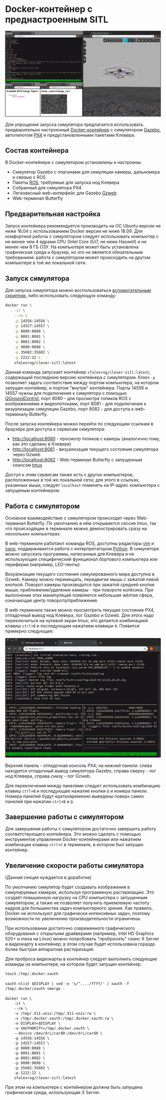 # Docker-контейнер с преднастроенным SITL

![SITL demo](../assets/sitl_docker_demo.png)

Для упрощения запуска симулятора предлагается использовать предварительно настроенный [Docker-контейнер](https://hub.docker.com/r/sfalexrog/clever-sitl) с симулятором [Gazebo](http://gazebosim.org/), автопилотом [PX4](https://px4.io/) и предустановленными пакетами Клевера.

## Состав контейнера

В Docker-контейнере с симулятором установлены и настроены:

* Симулятор Gazebo с плагинами для симуляции камеры, дальномера и связью с ROS
* Пакеты [ROS](http://www.ros.org/), требуемые для запуска нод Клевера
* Собранный для симулятора PX4
* Легковесный web-интерфейс для Gazebo [Gzweb](http://gazebosim.org/gzweb.html)
* Web-терминал Butterfly

## Предварительная настройка

Запуск контейнера рекомендуется производить на ОС Ubuntu версии не ниже 16.04 с использованием Docker версии не ниже 18.09. Для комфортной работы с симулятором следует использовать компьютер с не менее чем 4 ядрами CPU (Intel Core i5/i7, не ниже Haswell) и не менее чем 8 ГБ ОЗУ. На компьютере может быть установлена графическая среда и браузер, но это не является обязательным требованием: работа с симулятором может происходить на другом компьютере в той же локальной сети.

## Запуск симулятора

Для запуска симулятора можно воспользоваться [вспомогательным скриптом](https://github.com/sfalexrog/clever-sitl/blob/master/run_web_server.sh), либо использовать следующую команду:

```bash
docker run \
    -it \
    --rm \
    -p 14556:14556 \
    -p 14557:14557 \
    -p 8080:8080 \
    -p 8081:8081 \
    -p 8082:8082 \
    -p 9090:9090 \
    -p 35602:35602 \
    -p 2222:22 \
    sfalexrog/clever-sitl:latest
```

Данная команда запускает контейнер ```sfalexrog/clever-sitl:latest```, содержащий последнюю версию контейнера с симулятором. Ключ ```-p``` позволяет задать соответствие между портом компьютера, на котором запущен контейнер, и портом "внутри" контейнера. Порты 14556 и 14557 нужны для подключения к симулятору с помощью [QGroundControl](http://qgroundcontrol.com/), порт 8080 - для просмотра топиков ROS с изображениями и видеопотоками, порт 8081 - для подключения к визуализации симуляции Gazebo, порт 8082 - для доступа к web-терминалу Butterfly.

После запуска контейнера можно перейти по следующим ссылкам в браузере для доступа к сервисам симулятора:

* [http://localhost:8080](http://localhost:8080) - просмотр топиков с камеры (аналогично тому, как это сделано в Клевере)
* [http://localhost:8081](http://localhost:8081) - визуализация текущего состояния симулятора через Gzweb
* [http://localhost:8082](http://localhost:8082) - Web-терминал Butterfly с запущенным сеансом [tmux](https://github.com/tmux/tmux/wiki)

Доступ к этим сервисам также есть с других компьютеров, расположенных в той же локальной сети; для этого в ссылках, указанных выше, следует ```localhost``` поменять на IP-адрес компьютера с запущеным контейнером.

## Работа с симулятором

Основное взаимодействие с симулятором происходит через Web-терминал Butterfly. По умолчанию в нём открывается сессия tmux, так что происходящее в терминале можно демонстрировать сразу на нескольких компьютерах.

В web-терминале работают команды ROS, доступны редакторы [vim](https://www.vim.org/) и [nano](https://www.nano-editor.org/), поддерживается работа с интерпретатором [Python](https://www.python.org/). В симуляторе можно запускать программы, написанные для Клевера и не использующие специфический функционал бортового компьютера или периферии (например, LED-ленты).

Визуализация текущего состояния симулированного мира доступна в Gzweb. Камеру можно перемещать, передвигая мышь с зажатой левой кнопкой. Поворот камеры производится при зажатой средней кнопке мыши, приближение/удаление камеры - при повороте колёсика. При выполнении этих манипуляций появляется небольшая жёлтая сфера, означающая центр поворота/приближения.

В web-терминале также можно просмотреть текущее состояние PX4, отладочный вывод нод Клевера, лог Gazebo и Gzweb. Для этого надо переключиться на нулевой экран tmux; это делается комбинацией клавиш ```ctrl+B``` и последующим нажатием клавиши ```0```. Появится примерно следующее:

![SITL debug pane](../assets/sitl_debug_pane.png)

Верхняя панель - отладочная консоль PX4; на нижней панели: слева находится отладочный вывод симулятора Gazebo, справа сверху - лог нод Клевера, справа снизу - лог Gzweb.

Для переключения между панелями следует использовать комбинацию клавиш ```ctrl+B``` и последующее нажатие кнопки ```Q``` и номера панели. Номера панелей будут кратковременно выведены поверх самих панелей при нажатии ```ctrl+B``` и ```Q```.

## Завершение работы с симулятором

Для завершения работы с симулятором достаточно завершить работу соответствующего контейнера. Это можно сделать с помощью инструментов управления Docker-контейнерами или нажатием комбинации клавиш ```ctrl+C``` в терминале, в котором был запущен контейнер.

## Увеличение скорости работы симулятора

(Данная секция нуждается в доработке)

По умолчанию симулятор будет создавать изображения в симулируемых камерах, используя программную растеризацию. Это создаёт повышенную нагрузку на CPU компьютера с запущенным симулятором, а также не позволяет получить приемлемую частоту кадров для большинства задач компьютерного зрения. Как правило, Docker не используют для графически интенсивных задач, поэтому возможности по увеличению производительности ограничены.

При использовании достаточно современного графического оборудования с открытыми драйверами (например, Intel HD Graphics 520+ и mesa на Linux) можно попробовать "пробросить" сеанс X Server и видеокарту в контейнер; в этом случае будет использована гораздо более быстрая аппаратная растеризация.

Для проброса видеокарты в контейнер следует выполнить следующие команды на компьютере, на котором будет запущен контейнер:

```
touch /tmp/.docker.xauth

xauth nlist $DISPLAY | sed -e 's/^..../ffff/' | xauth -f /tmp/.docker/xauth nmerge -

docker run \
	-it \
	--rm \
	-v /tmp/.X11-unix:/tmp/.X11-unix:rw \
	-v /tmp/.docker.xauth:/tmp/.docker.xauth:rw \
	-e DISPLAY=$DISPLAY \
	-e XAUTHORITY=/tmp/.docker.xauth \
	--device /dev/dri/card0:/dev/dri/card0 \
    -p 14556:14556 \
    -p 14557:14557 \
    -p 8080:8080 \
    -p 8081:8081 \
    -p 8082:8082 \
    -p 9090:9090 \
    -p 35602:35602 \
    -p 2222:22 \
	sfalexrog/clever-sitl:latest
```

При этом на компьютере с контейнером должна быть запущена графическая среда, использующая X Server.
